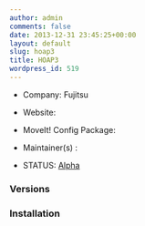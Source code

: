 ```yaml
---
author: admin
comments: false
date: 2013-12-31 23:45:25+00:00
layout: default
slug: hoap3
title: HOAP3
wordpress_id: 519
---
```



	
  * Company: Fujitsu

	
  * Website:

	
  * MoveIt! Config Package: 

	
  * Maintainer(s) :

	
  * STATUS: [Alpha](/about/moveit-status#legend)




### Versions








### Installation






